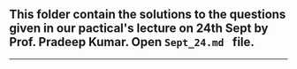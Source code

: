 ## This folder contain the solutions to the questions given in our pactical's lecture on 24th Sept by Prof. Pradeep Kumar. Open ```Sept_24.md ``` file.
---
